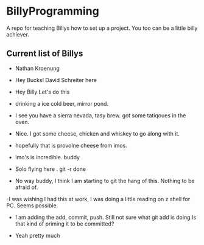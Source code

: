 # BillyProgramming
A repo for teaching Billys how to set up a project.
You too can be a little billy achiever.

## Current list of Billys

- Nathan Kroenung

- Hey Bucks! David Schreiter here 
                                  
- Hey Billy Let's do this

- drinking a ice cold beer, mirror pond.

- I see you have a sierra nevada, tasy brew. got some tatiqoues in the oven.

- Nice. I got some cheese, chicken and whiskey to go along with it.

- hopefully that is provolne cheese from imos.

- imo's is incredible. buddy

- Solo flying here . git -r done

- No way buddy, I think I am starting to git the hang of this. Nothing to be afraid of.

-I was wishing I had this at work, I was doing a little reading on z shell for PC. Seems possible.

- I am adding the add, commit, push. Still not sure what git add is doing.Is that kind of priming it to be committed?

- Yeah pretty much

